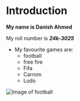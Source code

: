 # Introduction

**My name is Danish Ahmed**

My roll number is ***24k-3025***

+ My favourite games are:
  - football
  - free fire
  - Fifa
  - Carrom
  - Ludo

![Image of football](https://cdn.pixabay.com/photo/2024/01/21/22/05/ai-generated-8524102_640.jpg)
